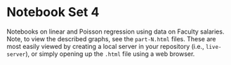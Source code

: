 # Notebook Set 4
Notebooks on linear and Poisson regression using data on Faculty salaries. Note, to view the described graphs, see the `part-N.html` files. These are most easily viewed by creating a local server in your repository (i.e., `live-server`), or simply opening up the `.html` file using a web browser.